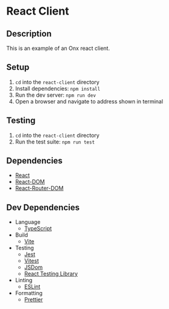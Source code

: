 # React Client

## Description

This is an example of an Onx react client.

## Setup

1. `cd` into the `react-client` directory
1. Install dependencies: `npm install`
1. Run the dev server: `npm run dev`
1. Open a browser and navigate to address shown in terminal

## Testing

1. `cd` into the `react-client` directory
1. Run the test suite: `npm run test`

## Dependencies

- [React](https://reactjs.org/)
- [React-DOM](https://reactjs.org/docs/react-dom.html)
- [React-Router-DOM](https://reactrouter.com)

## Dev Dependencies

- Language
  - [TypeScript](https://www.typescriptlang.org/)
- Build
  - [Vite](https://vitejs.dev/)
- Testing
  - [Jest](https://jestjs.io/)
  - [Vitest](https://vitest.dev/)
  - [JSDom](https://github.com/jsdom/jsdom)
  - [React Testing Library](https://testing-library.com/docs/react-testing-library/intro/)
- Linting
  - [ESLint](https://eslint.org/)
- Formatting
  - [Prettier](https://prettier.io/)
